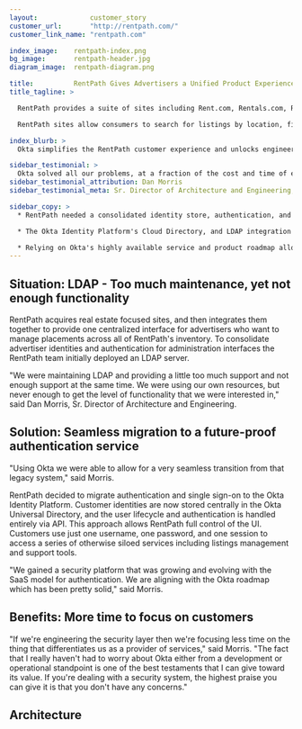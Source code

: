 ```yaml
---
layout:             customer_story
customer_url:       "http://rentpath.com/"
customer_link_name: "rentpath.com"

index_image:    rentpath-index.png
bg_image:       rentpath-header.jpg
diagram_image:  rentpath-diagram.png

title:          RentPath Gives Advertisers a Unified Product Experience with Okta
title_tagline: >

  RentPath provides a suite of sites including Rent.com, Rentals.com, RentalHouses.com, Lovely and New Home Guide to help property managers, landlords and home sellers connect with consumers looking for a home.

  RentPath sites allow consumers to search for listings by location, find a property manager, get a quote for moving services, browse new homes, and discover home builders by region. Advertisers can manage orders and listings centrally for syndication across all RentPath properties.

index_blurb: >
  Okta simplifies the RentPath customer experience and unlocks engineering cycles by providing one central customer authentication service and single sign-on across all customer-facing tools.

sidebar_testimonial: >
  Okta solved all our problems, at a fraction of the cost and time of every other vendor in the market. Who says you can't have it all?
sidebar_testimonial_attribution: Dan Morris
sidebar_testimonial_meta: Sr. Director of Architecture and Engineering, RentPath

sidebar_copy: >
  * RentPath needed a consolidated identity store, authentication, and single sign-on for their suite of disparate advertiser tools.

  * The Okta Identity Platform's Cloud Directory, and LDAP integration agent enabled a seamless transition from a maintenance-intensive homegrown authentication solution.

  * Relying on Okta's highly available service and product roadmap allows the RentPath team to spend more time building features for customers and less time worrying about the identity layer.
---
```



## Situation: LDAP - Too much maintenance, yet not enough functionality

RentPath acquires real estate focused sites, and then integrates them together to provide one centralized interface for advertisers who want to manage placements across all of RentPath's inventory. To consolidate advertiser identities and authentication for administration interfaces the RentPath team initially deployed an LDAP server.

"We were maintaining LDAP and providing a little too much support and not enough support at the same time. We were using our own resources, but never enough to get the level of functionality that we were interested in," said Dan Morris, Sr. Director of Architecture and Engineering.

## Solution: Seamless migration to a future-proof authentication service

"Using Okta we were able to allow for a very seamless transition from that legacy system," said Morris.

RentPath decided to migrate authentication and single sign-on to the Okta Identity Platform. Customer identities are now stored centrally in the Okta Universal Directory, and the user lifecycle and authentication is handled entirely via API. This approach allows RentPath full control of the UI. Customers use just one username, one password, and one session to access a series of otherwise siloed services including listings management and support tools.

"We gained a security platform that was growing and evolving with the SaaS model for authentication. We are aligning with the Okta roadmap which has been pretty solid," said Morris.

## Benefits: More time to focus on customers

"If we're engineering the security layer then we're focusing less time on the thing that differentiates us as a provider of services," said Morris. "The fact that I really haven't had to worry about Okta either from a development or operational standpoint is one of the best testaments that I can give toward its value. If you're dealing with a security system, the highest praise you can give it is that you don't have any concerns." 

## Architecture
